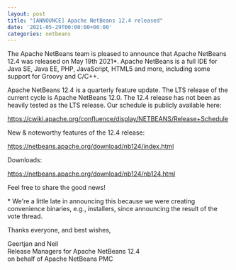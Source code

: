 ```yaml
---
layout: post
title: "[ANNOUNCE] Apache NetBeans 12.4 released"
date: '2021-05-29T00:00:00+00:00'
categories: netbeans
---
```

<p>The Apache NetBeans team is pleased to announce that Apache NetBeans 12.4 was released on May 19th 2021*.  Apache NetBeans is a full IDE for Java SE, Java EE, PHP, JavaScript, HTML5 and more, including some support for Groovy and C/C++.</p>

<p>Apache NetBeans 12.4 is a quarterly feature update. The LTS release of the current cycle is Apache NetBeans 12.0. The 12.4 release has not been as heavily tested as the LTS release. Our schedule is publicly available here:</p>
<p><a href="https://cwiki.apache.org/confluence/display/NETBEANS/Release+Schedule">https://cwiki.apache.org/confluence/display/NETBEANS/Release+Schedule</a></p>

<p>New & noteworthy features of the 12.4 release:</p>
<p><a href="https://netbeans.apache.org/download/nb124/index.html">https://netbeans.apache.org/download/nb124/index.html</a></p>

<p>Downloads:</p>
<p><a href="https://netbeans.apache.org/download/nb124/nb124.html">https://netbeans.apache.org/download/nb124/nb124.html</a></p>

<p>Feel free to share the good news!</p>

<p>* We're a little late in announcing this because we were creating convenience binaries, e.g., installers, since announcing the result of the vote thread.</p>

<p>Thanks everyone, and best wishes,</p>

<p>Geertjan and Neil
<br/>Release Managers for Apache NetBeans 12.4
<br/>on behalf of Apache NetBeans PMC
